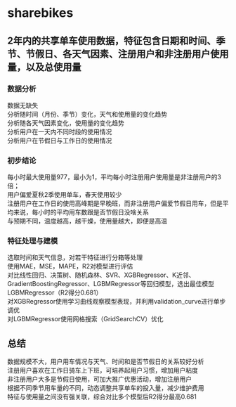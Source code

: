 # sharebikes
## 2年内的共享单车使用数据，特征包含日期和时间、季节、节假日、各天气因素、注册用户和非注册用户使用量，以及总使用量
### 数据分析
数据无缺失<br/>
分析随时间（月份、季节）变化，天气和使用量的变化趋势<br/>
分析随各天气因素变化，使用量的变化趋势<br/>
分析用户在一天内不同时段的使用情况<br/>
分析用户在节假日与工作日的使用情况<br/>
### 初步结论
每小时最大使用量977，最小为1，平均每小时注册用户使用量是非注册用户的3倍；<br/>
用户偏爱夏秋2季使用单车，春天使用较少<br/>
注册用户在工作日的使用高峰期是早晚班，而非注册用户偏爱节假日用车，但是平均来说，每小时的平均用车数跟是否节假日没啥关系<br/>
与预期不同，温度越高，越干燥，使用量越大，即便是高温<br/>
### 特征处理与建模
选取时间和天气信息，对若干特征进行分箱等处理<br/>
使用MAE，MSE，MAPE，R2对模型进行评估<br/>
对比线性回归、决策树、随机森林、SVR、XGBRegressor、K近邻、GradientBoostingRegressor、LGBMRegressor等回归模型，选出最佳模型LGBMRegressor（R2得分0.681）<br/>
对XGBRegressor使用学习曲线观察模型表现，并利用validation_curve进行单步调优<br/>
对LGBMRegressor使用网格搜索（GridSearchCV）优化<br/>
## 总结
数据规模不大，用户用车情况与天气、时间和是否节假日的关系较好分析<br/>
注册用户喜欢在工作日骑车上下班，可培养起用户习惯，增加用户粘度<br/>
非注册用户大多是节假日使用，可加大推广优惠活动，增加注册用户<br/>
根据不同季节用车量的不同，动态调整共享单车的投入量，减少维护费用<br/>
特征与使用量之间没有强关联，综合对比多个模型后R2得分最高0.681<br/>

